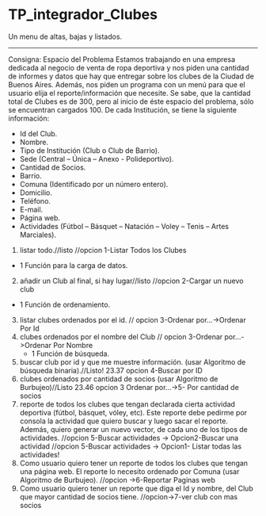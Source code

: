 # TP_integrador_Clubes

Un menu de altas, bajas y listados.

-------------------

Consigna:
Espacio del Problema
Estamos trabajando en una empresa dedicada al negocio de venta de ropa deportiva y nos piden una cantidad de informes y datos que hay que entregar sobre los clubes de la Ciudad de Buenos Aires.
Además, nos piden un programa con un menú para que el usuario elija el reporte/información que necesite.
Se sabe, que la cantidad total de Clubes es de 300, pero al inicio de éste espacio del problema, sólo se encuentran cargados 100.
De cada Institución, se tiene la siguiente información:
- Id del Club.
- Nombre.
- Tipo de Institución (Club o Club de Barrio).
- Sede (Central – Única – Anexo - Polideportivo).
- Cantidad de Socios.
- Barrio.
- Comuna (Identificado por un número entero).
- Domicilio.
- Teléfono.
- E-mail.
- Página web.
- Actividades (Fútbol – Básquet – Natación – Voley – Tenis – Artes Marciales).
  
    
1. listar todo.//listo
//opcion 1-Listar Todos los Clubes
- 1 Función para la carga de datos.
2. añadir un Club al final, si hay lugar//listo
//opcion 2-Cargar un nuevo club
- 1 Función de ordenamiento.
3. listar clubes ordenados por el id.
// opcion 3-Ordenar por...->Ordenar Por Id
4. clubes ordenados por el nombre del Club
// opcion 3-Ordenar por...->Ordenar Por Nombre
    - 1 Función de búsqueda.
5. buscar club por id y que me muestre información. (usar Algoritmo de búsqueda binaria).//Listo! 23.37
opcion 4-Buscar por ID
6.  clubes ordenados por cantidad de socios (usar Algoritmo de Burbujeo)//Listo 23.46
opcion 3 Ordenar por...->5- Por cantidad de socios
7. reporte de todos los clubes que tengan declarada cierta actividad deportiva (fútbol, básquet, vóley, etc). Este reporte debe pedirme por consola la actividad que quiero buscar y luego sacar el reporte. Además, quiero generar un nuevo vector, de cada uno de los tipos de actividades.
//opcion 5-Buscar actividades -> Opcion2-Buscar una actividad
//opcion 5-Buscar actividades -> Opcion1- Listar todas las actividades!
8. Como usuario quiero tener un reporte de todos los clubes que tengan una página web. El reporte lo necesito ordenado por Comuna (usar Algoritmo de Burbujeo).
//opcion ->6-Reportar Paginas web
9. Como usuario quiero tener un reporte que diga el Id y nombre, del Club que mayor cantidad de socios tiene.
//opcion->7-ver club con mas socios
 

